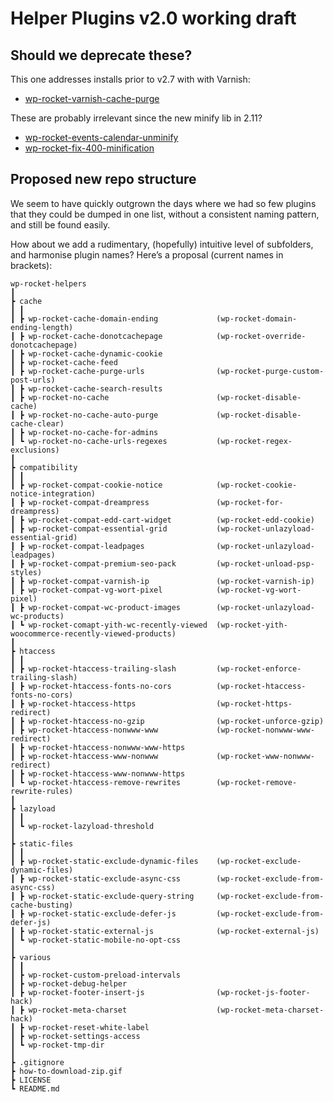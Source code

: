 # Helper Plugins v2.0 working draft

## Should we deprecate these?

This one addresses installs prior to v2.7 with with Varnish:
- [wp-rocket-varnish-cache-purge](https://github.com/wp-media/wp-rocket-helpers/tree/master/wp-rocket-varnish-cache-purge)

These are probably irrelevant since the new minify lib in 2.11?
- [wp-rocket-events-calendar-unminify](https://github.com/wp-media/wp-rocket-helpers/tree/master/wp-rocket-events-calendar-unminify)
- [wp-rocket-fix-400-minification](https://github.com/wp-media/wp-rocket-helpers/tree/master/wp-rocket-fix-400-minification)

## Proposed new repo structure

We seem to have quickly outgrown the days where we had so few plugins that they could be dumped in one list, without a consistent naming pattern, and still be found easily.

How about we add a rudimentary, (hopefully) intuitive level of subfolders, and harmonise plugin names? Here’s a proposal (current names in brackets):

```
wp-rocket-helpers
┃
┣ cache
┃ ┃
┃ ┣ wp-rocket-cache-domain-ending             (wp-rocket-domain-ending-length)
┃ ┣ wp-rocket-cache-donotcachepage            (wp-rocket-override-donotcachepage)
┃ ┣ wp-rocket-cache-dynamic-cookie
┃ ┣ wp-rocket-cache-feed
┃ ┣ wp-rocket-cache-purge-urls                (wp-rocket-purge-custom-post-urls)
┃ ┣ wp-rocket-cache-search-results
┃ ┣ wp-rocket-no-cache                        (wp-rocket-disable-cache)
┃ ┣ wp-rocket-no-cache-auto-purge             (wp-rocket-disable-cache-clear)
┃ ┣ wp-rocket-no-cache-for-admins
┃ ┗ wp-rocket-no-cache-urls-regexes           (wp-rocket-regex-exclusions)
┃
┣ compatibility
┃ ┃
┃ ┣ wp-rocket-compat-cookie-notice            (wp-rocket-cookie-notice-integration)
┃ ┣ wp-rocket-compat-dreampress               (wp-rocket-for-dreampress)
┃ ┣ wp-rocket-compat-edd-cart-widget          (wp-rocket-edd-cookie)
┃ ┣ wp-rocket-compat-essential-grid           (wp-rocket-unlazyload-essential-grid)
┃ ┣ wp-rocket-compat-leadpages                (wp-rocket-unlazyload-leadpages)
┃ ┣ wp-rocket-compat-premium-seo-pack         (wp-rocket-unload-psp-styles)
┃ ┣ wp-rocket-compat-varnish-ip               (wp-rocket-varnish-ip)
┃ ┣ wp-rocket-compat-vg-wort-pixel            (wp-rocket-vg-wort-pixel)
┃ ┣ wp-rocket-compat-wc-product-images        (wp-rocket-unlazyload-wc-products)
┃ ┗ wp-rocket-comapt-yith-wc-recently-viewed  (wp-rocket-yith-woocommerce-recently-viewed-products)
┃
┣ htaccess
┃ ┃
┃ ┣ wp-rocket-htaccess-trailing-slash         (wp-rocket-enforce-trailing-slash)
┃ ┣ wp-rocket-htaccess-fonts-no-cors          (wp-rocket-htaccess-fonts-no-cors)
┃ ┣ wp-rocket-htaccess-https                  (wp-rocket-https-redirect)
┃ ┣ wp-rocket-htaccess-no-gzip                (wp-rocket-unforce-gzip)
┃ ┣ wp-rocket-htaccess-nonwww-www             (wp-rocket-nonwww-www-redirect)
┃ ┣ wp-rocket-htaccess-nonwww-www-https
┃ ┣ wp-rocket-htaccess-www-nonwww             (wp-rocket-www-nonwww-redirect)
┃ ┣ wp-rocket-htaccess-www-nonwww-https
┃ ┗ wp-rocket-htaccess-remove-rewrites        (wp-rocket-remove-rewrite-rules)
┃
┣ lazyload
┃ ┃
┃ ┗ wp-rocket-lazyload-threshold
┃
┣ static-files
┃ ┃
┃ ┣ wp-rocket-static-exclude-dynamic-files    (wp-rocket-exclude-dynamic-files)
┃ ┣ wp-rocket-static-exclude-async-css        (wp-rocket-exclude-from-async-css)
┃ ┣ wp-rocket-static-exclude-query-string     (wp-rocket-exclude-from-cache-busting)
┃ ┣ wp-rocket-static-exclude-defer-js         (wp-rocket-exclude-from-defer-js)
┃ ┣ wp-rocket-static-external-js              (wp-rocket-external-js)
┃ ┗ wp-rocket-static-mobile-no-opt-css
┃
┣ various
┃ ┃
┃ ┣ wp-rocket-custom-preload-intervals
┃ ┣ wp-rocket-debug-helper
┃ ┣ wp-rocket-footer-insert-js                (wp-rocket-js-footer-hack)
┃ ┣ wp-rocket-meta-charset                    (wp-rocket-meta-charset-hack)
┃ ┣ wp-rocket-reset-white-label
┃ ┣ wp-rocket-settings-access
┃ ┗ wp-rocket-tmp-dir
┃
┣ .gitignore
┣ how-to-download-zip.gif
┣ LICENSE
┗ README.md
```
